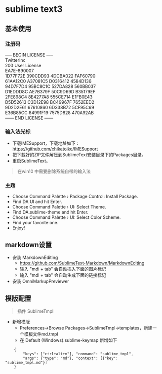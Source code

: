 # sublime text3

## 基本使用

### 注册码  
—– BEGIN LICENSE —–   
TwitterInc   
200 User License   
EA7E-890007   
1D77F72E 390CDD93 4DCBA022 FAF60790   
61AA12C0 A37081C5 D0316412 4584D136   
94D7F7D4 95BC8C1C 527DA828 560BB037   
D1EDDD8C AE7B379F 50C9D69D B35179EF   
2FE898C4 8E4277A8 555CE714 E1FB0E43   
D5D52613 C3D12E98 BC49967F 7652EED2   
9D2D2E61 67610860 6D338B72 5CF95C69   
E36B85CC 84991F19 7575D828 470A92AB   
—— END LICENSE ——  

### 输入法光标  

- 下载IMESupport，下载地址如下：  
https://github.com/chikatoike/IMESupport
- 把下载好的ZIP文件解压到SublimeText安装目录下的Packages目录。
- 重启SublimeText。

> 在win10 中需要删除系统自带的输入法

### 主题
- Choose Command Palette › Package Control: Install Package.
- Find DA UI and hit Enter.
- Choose Command Palette › UI: Select Theme.
- Find DA.sublime-theme and hit Enter.
- Choose Command Palette › UI: Select Color Scheme.
- Find your favorite one.
- Enjoy!

## markdown设置
- 安装 Markdown​Editing
    - https://github.com/SublimeText-Markdown/MarkdownEditing
    - 输入 "mdi + tab" 会自动插入下面的图片标记
    - 输入 "mdl + tab" 会自动生成下面的链接标记
- 安装 OmniMarkupPreviewer

## 模版配置
>插件 SublimeTmpl

- 新增模版 
    - Preferences->Browse Packages->SublimeTmpl->templates，新建一个模板文件md.tmpl
    - 在 Default (Windows).sublime-keymap 新增如下

``` 
    {
        "keys": ["ctrl+alt+m"], "command": "sublime_tmpl",
        "args": {"type": "md"}, "context": [{"key": "sublime_tmpl.md"}]
    }
``` 
